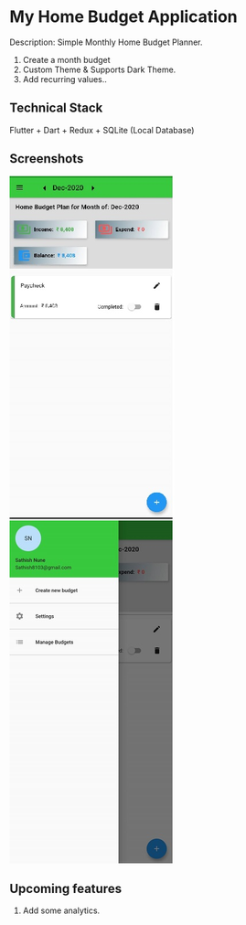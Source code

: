 # My Home Budget Application
Description: Simple Monthly Home Budget Planner. 

1. Create a month budget
2. Custom Theme & Supports Dark Theme.
3. Add recurring values..

## Technical Stack
Flutter + Dart + Redux + SQLite (Local Database)

## Screenshots
![Month View](/images/Month_View.jpg) ![Add New Record](/images/Drawer_view.jpg)

## Upcoming features
1. Add some analytics.
